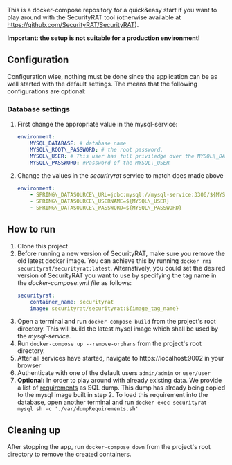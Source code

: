 This is a docker-compose repository for a quick&easy start if you want to play around with the SecurityRAT tool (otherwise available at https://github.com/SecurityRAT/SecurityRAT).

**Important: the setup is not suitable for a production environment!**

## Configuration
Configuration wise, nothing must be done since the application can be as well started with the default settings. The means that the following configurations are optional:

### Database settings
1. First change the appropriate value in the mysql-service:
    ```yaml
    environment: 
        MYSQL_DATABASE: # database name
        MYSQL\_ROOT\_PASSWORD: # the root password.
        MYSQL\_USER: # This user has full priviledge over the MYSQL\_DATABASE
        MYSQL\_PASSWORD: #Password of the MYSQL\_USER
    ```
1. Change the values in the _securiryrat_ service to match does made above
    ```yaml
    environment:
        - SPRING\_DATASOURCE\_URL=jdbc:mysql://mysql-service:3306/${MYSQL\_DATABASE}?useUnicode=true&characterEncoding=utf8&useSSL=false
        - SPRING\_DATASOURCE\_USERNAME=${MYSQL\_USER} 
        - SPRING\_DATASOURCE\_PASSWORD=${MYSQL\_PASSWORD}
    ```
## How to run
1. Clone this project
1. Before running a new version of SecurityRAT, make sure you remove the old latest docker image. You can achieve this by running `docker rmi securityrat/securityrat:latest`. Alternatively, you could set the desired version of SecurityRAT you want to use by specifying the tag name in the _docker-compose.yml file_ as follows:
    ```yaml
    securityrat:
        container_name: securityrat 
        image: securityrat/securityrat:${image_tag_name}
    ```
1. Open a terminal and run `docker-compose build` from the project's root directory. This will build the latest mysql image which shall be used by the _mysql-service_.
1. Run `docker-compose up --remove-orphans` from the project's root directory.
1. After all services have started, navigate to https://localhost:9002 in your browser
1. Authenticate with one of the default users `admin/admin` or `user/user`
1. **Optional:** In order to play around with already existing data. We provide a list of [requirements](https://github.com/SecurityRAT/Security-Requirements/blob/master/requirements.sql) as SQL dump. This dump has already being copied to the mysql image built in step 2. To load this requirement into the database, open another terminal and run `docker exec securityrat-mysql sh -c './var/dumpRequirements.sh'`

## Cleaning up
After stopping the app, run `docker-compose down` from the project's root directory to remove the created containers.


